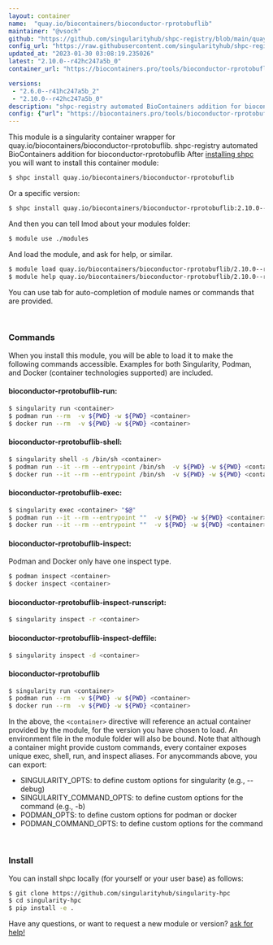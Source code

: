 ```yaml
---
layout: container
name:  "quay.io/biocontainers/bioconductor-rprotobuflib"
maintainer: "@vsoch"
github: "https://github.com/singularityhub/shpc-registry/blob/main/quay.io/biocontainers/bioconductor-rprotobuflib/container.yaml"
config_url: "https://raw.githubusercontent.com/singularityhub/shpc-registry/main/quay.io/biocontainers/bioconductor-rprotobuflib/container.yaml"
updated_at: "2023-01-30 03:08:19.235026"
latest: "2.10.0--r42hc247a5b_0"
container_url: "https://biocontainers.pro/tools/bioconductor-rprotobuflib"

versions:
 - "2.6.0--r41hc247a5b_2"
 - "2.10.0--r42hc247a5b_0"
description: "shpc-registry automated BioContainers addition for bioconductor-rprotobuflib"
config: {"url": "https://biocontainers.pro/tools/bioconductor-rprotobuflib", "maintainer": "@vsoch", "description": "shpc-registry automated BioContainers addition for bioconductor-rprotobuflib", "latest": {"2.10.0--r42hc247a5b_0": "sha256:438593ee009dc1e1b821444f4576e4a56bac6755587b9b301a9c6d6ba91afd75"}, "tags": {"2.6.0--r41hc247a5b_2": "sha256:084c42539d35c7c11ddfb19a722748d933bb7f3a599f2ad30e17771d09379762", "2.10.0--r42hc247a5b_0": "sha256:438593ee009dc1e1b821444f4576e4a56bac6755587b9b301a9c6d6ba91afd75"}, "docker": "quay.io/biocontainers/bioconductor-rprotobuflib"}
---
```


This module is a singularity container wrapper for quay.io/biocontainers/bioconductor-rprotobuflib.
shpc-registry automated BioContainers addition for bioconductor-rprotobuflib
After [installing shpc](#install) you will want to install this container module:


```bash
$ shpc install quay.io/biocontainers/bioconductor-rprotobuflib
```

Or a specific version:

```bash
$ shpc install quay.io/biocontainers/bioconductor-rprotobuflib:2.10.0--r42hc247a5b_0
```

And then you can tell lmod about your modules folder:

```bash
$ module use ./modules
```

And load the module, and ask for help, or similar.

```bash
$ module load quay.io/biocontainers/bioconductor-rprotobuflib/2.10.0--r42hc247a5b_0
$ module help quay.io/biocontainers/bioconductor-rprotobuflib/2.10.0--r42hc247a5b_0
```

You can use tab for auto-completion of module names or commands that are provided.

<br>

### Commands

When you install this module, you will be able to load it to make the following commands accessible.
Examples for both Singularity, Podman, and Docker (container technologies supported) are included.

#### bioconductor-rprotobuflib-run:

```bash
$ singularity run <container>
$ podman run --rm  -v ${PWD} -w ${PWD} <container>
$ docker run --rm  -v ${PWD} -w ${PWD} <container>
```

#### bioconductor-rprotobuflib-shell:

```bash
$ singularity shell -s /bin/sh <container>
$ podman run --it --rm --entrypoint /bin/sh  -v ${PWD} -w ${PWD} <container>
$ docker run --it --rm --entrypoint /bin/sh  -v ${PWD} -w ${PWD} <container>
```

#### bioconductor-rprotobuflib-exec:

```bash
$ singularity exec <container> "$@"
$ podman run --it --rm --entrypoint ""  -v ${PWD} -w ${PWD} <container> "$@"
$ docker run --it --rm --entrypoint ""  -v ${PWD} -w ${PWD} <container> "$@"
```

#### bioconductor-rprotobuflib-inspect:

Podman and Docker only have one inspect type.

```bash
$ podman inspect <container>
$ docker inspect <container>
```

#### bioconductor-rprotobuflib-inspect-runscript:

```bash
$ singularity inspect -r <container>
```

#### bioconductor-rprotobuflib-inspect-deffile:

```bash
$ singularity inspect -d <container>
```



#### bioconductor-rprotobuflib

```bash
$ singularity run <container>
$ podman run --rm  -v ${PWD} -w ${PWD} <container>
$ docker run --rm  -v ${PWD} -w ${PWD} <container>
```


In the above, the `<container>` directive will reference an actual container provided
by the module, for the version you have chosen to load. An environment file in the
module folder will also be bound. Note that although a container
might provide custom commands, every container exposes unique exec, shell, run, and
inspect aliases. For anycommands above, you can export:

 - SINGULARITY_OPTS: to define custom options for singularity (e.g., --debug)
 - SINGULARITY_COMMAND_OPTS: to define custom options for the command (e.g., -b)
 - PODMAN_OPTS: to define custom options for podman or docker
 - PODMAN_COMMAND_OPTS: to define custom options for the command

<br>

### Install

You can install shpc locally (for yourself or your user base) as follows:

```bash
$ git clone https://github.com/singularityhub/singularity-hpc
$ cd singularity-hpc
$ pip install -e .
```

Have any questions, or want to request a new module or version? [ask for help!](https://github.com/singularityhub/singularity-hpc/issues)